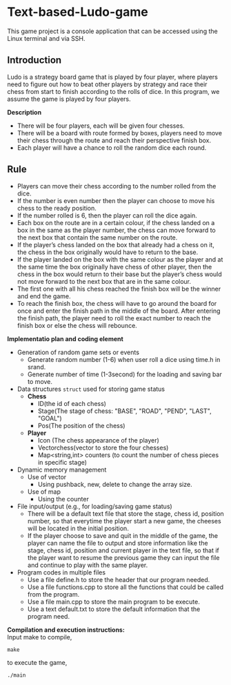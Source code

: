 # Text-based-Ludo-game
This game project is a console application that can be accessed using the Linux terminal and via SSH. 

## Introduction
Ludo is a strategy board game that is played by four player, where players need to figure out how to beat other players by strategy and race their chess from start to finish according to the rolls of dice. In this program, we assume the game is played by four players.

**Description** 
* There will be four players, each will be given four chesses.
* There will be a board with route formed by boxes, players need to move their chess through the route and reach their perspective finish box.
* Each player will have a chance to roll the random dice each round.

## Rule
* Players can move their chess according to the number rolled from the dice.
* If the number is even number then the player can choose to move his chess to the ready position.
* If the number rolled is 6, then the player can roll the dice again. 
* Each box on the route are in a certain colour, if the chess landed on a box in the same as the player number, the chess can move forward to the next box that contain the same number on the route.
* If the player’s chess landed on the box that already had a chess on it, the chess in the box originally would have to return to the base.
* If the player landed on the box with the same colour as the player and at the same time the box originally have chess of other player, then the chess in the box would return to their base but the player’s chess would not move forward to the next box that are in the same colour.
* The first one with all his chess reached the finish box will be the winner and end the game.
* To reach the finish box, the chess will have to go around the board for once and enter the finish path in the middle of the board. After entering the finish path, the player need to roll the exact number to reach the finish box or else the chess will rebounce.

**Implementatio plan and coding element**
* Generation of random game sets or events
    - Generate random number (1-6) when user roll a dice using time.h in srand.
    - Generate number of time (1-3second) for the loading and saving bar to move.
* Data structures `struct` used for storing game status
    - **Chess**
        - ID(the id of each chess)
        - Stage(The stage of chess: "BASE", "ROAD", "PEND", "LAST", "GOAL")
        - Pos(The position of the chess)
    - **Player**
        - Icon (The chess appearance of the player)
        - Vector<CHESS>chess(vector to store the four chesses)
        - Map<string,int> counters (to count the number of chess pieces in specific stage)
* Dynamic memory management
    - Use of vector
        - Using pushback, new, delete to change the array size.
    - Use of map
        - Using the counter
* File input/output (e.g., for loading/saving game status)
    - There will be a default text file that store the stage, chess id, position number, so that everytime the player start a new game, the cheeses will be located in the initial position.
    - If the player choose to save and quit in the middle of the game, the player can name the file to output and store information like the stage, chess id, position and current player in the text file, so that if the player want to resume the previous game they can input the file and continue to play with the same player.
* Program codes in multiple files
    - Use a file define.h to store the header that our program needed.
    - Use a file functions.cpp to store all the functions that could be called from the program.
    - Use a file main.cpp to store the main program to be execute.
    - Use a text default.txt to store the default information that the program need.
    
**Compilation and execution instructions:**<br>
Input make to compile,
```
make
```
to execute the game,
```
./main
```
